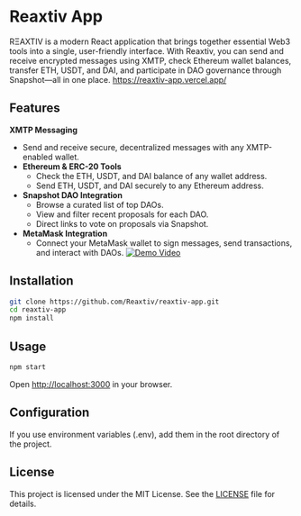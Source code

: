 # Reaxtiv App
RΞAXTIV is a modern React application that brings together essential Web3 tools into a single, user-friendly interface. With Reaxtiv, you can send and receive encrypted messages using XMTP, check Ethereum wallet balances, transfer ETH, USDT, and DAI, and participate in DAO governance through Snapshot—all in one place.
https://reaxtiv-app.vercel.app/
## Features

 **XMTP Messaging**
  - Send and receive secure, decentralized messages with any XMTP-enabled wallet.
- **Ethereum & ERC-20 Tools**
  - Check the ETH, USDT, and DAI balance of any wallet address.
  - Send ETH, USDT, and DAI securely to any Ethereum address.
- **Snapshot DAO Integration**
  - Browse a curated list of top DAOs.
  - View and filter recent proposals for each DAO.
  - Direct links to vote on proposals via Snapshot.
- **MetaMask Integration**
  - Connect your MetaMask wallet to sign messages, send transactions, and interact with DAOs.
  [![Demo Video](https://img.youtube.com/vi/nY59PlghBvY/0.jpg)](https://youtu.be/nY59PlghBvY)
## Installation

```bash
git clone https://github.com/Reaxtiv/reaxtiv-app.git
cd reaxtiv-app
npm install
```

## Usage

```bash
npm start
```

Open [http://localhost:3000](http://localhost:3000) in your browser.

## Configuration

If you use environment variables (.env), add them in the root directory of the project.


## License

This project is licensed under the MIT License. See the [LICENSE](./LICENSE) file for details.
